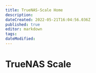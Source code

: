 ```yaml
---
title: TrueNAS-Scale Home
description: 
dateCreated: 2022-05-21T16:04:56.036Z
published: true
editor: markdown
tags: 
dateModified: 
---
```

# TrueNAS Scale